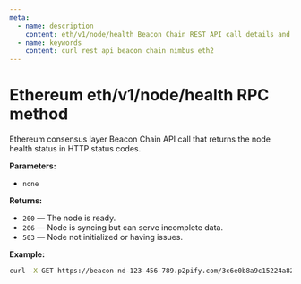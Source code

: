 ```yaml
---
meta:
  - name: description
    content: eth/v1/node/health Beacon Chain REST API call details and examples.
  - name: keywords
    content: curl rest api beacon chain nimbus eth2
---
```


# Ethereum eth/v1/node/health RPC method

Ethereum consensus layer Beacon Chain API call that returns the node health status in HTTP status codes.

**Parameters:** 

* `none`

**Returns:** 

* `200` — The node is ready.
* `206` — Node is syncing but can serve incomplete data.
* `503` — Node not initialized or having issues.

**Example:**

``` sh
curl -X GET https://beacon-nd-123-456-789.p2pify.com/3c6e0b8a9c15224a8228b9a98ca1531d/eth/v1/node/health
```
